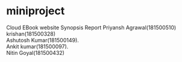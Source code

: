 # miniproject
Cloud EBook website
Synopsis
Report
Priyansh Agrawal(181500510)
krishan(181500328)      
Ashutosh Kumar(181500149).         
Ankit kumar(181500097).          
Nitin Goyal(181500432)
